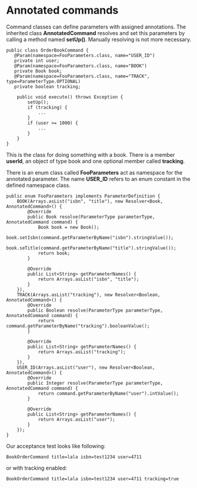 # Annotated commands #

Command classes can define parameters with assigned annotations. The inherited class **AnnotatedCommand** resolves and set this parameters by calling a method named **setUp()**. Manually resolving is not more necessary.

```
public class OrderBookCommand {
   @Param(namespace=FooParameters.class, name="USER_ID")
   private int user;
   @Param(namespace=FooParameters.class, name="BOOK")
   private Book book;
   @Param(namespace=FooParameters.class, name="TRACK", type=ParameterType.OPTIONAL)
   private boolean tracking;

    public void execute() throws Exception {
        setUp();
        if (tracking) {
            ...
        }
        if (user >= 1000) {
            ...
        }
    }
}
```

This is the class for doing something with a book. There is a member **userId**, an object of type book and one optional member called **tracking**.

There is an enum class called **FooParameters** act as namespace for the annotated parameter. The name **USER\_ID** refers to an enum constant in the defined namespace class.

```
public enum FooParameters implements ParameterDefinition {
    BOOK(Arrays.asList("isbn", "title"), new Resolver<Book, AnnotatedCommand>() {
        @Override
        public Book resolve(ParameterType parameterType, AnnotatedCommand command) {
            Book book = new Book();
            book.setIsbn(command.getParameterByName("isbn").stringValue());
            book.seTitle(command.getParameterByName("title").stringValue());
            return book;
        }

        @Override
        public List<String> getParameterNames() {
            return Arrays.asList("isbn", "title");
        }
    }),
    TRACK(Arrays.asList("tracking"), new Resolver<Boolean, AnnotatedCommand>() {
        @Override
        public Boolean resolve(ParameterType parameterType, AnnotatedCommand command) {
            return command.getParameterByName("tracking").booleanValue();
        }

        @Override
        public List<String> getParameterNames() {
            return Arrays.asList("tracking");
        }
    }),
    USER_ID(Arrays.asList("user"), new Resolver<Boolean, AnnotatedCommand>() {
        @Override
        public Integer resolve(ParameterType parameterType, AnnotatedCommand command) {
            return command.getParameterByName("user").intValue();
        }

        @Override
        public List<String> getParameterNames() {
            return Arrays.asList("user");
        }
    });
}
```

Our acceptance test looks like following:

```
BookOrderCommand title=lala isbn=test1234 user=4711
```

or with tracking enabled:

```
BookOrderCommand title=lala isbn=test1234 user=4711 tracking=true
```